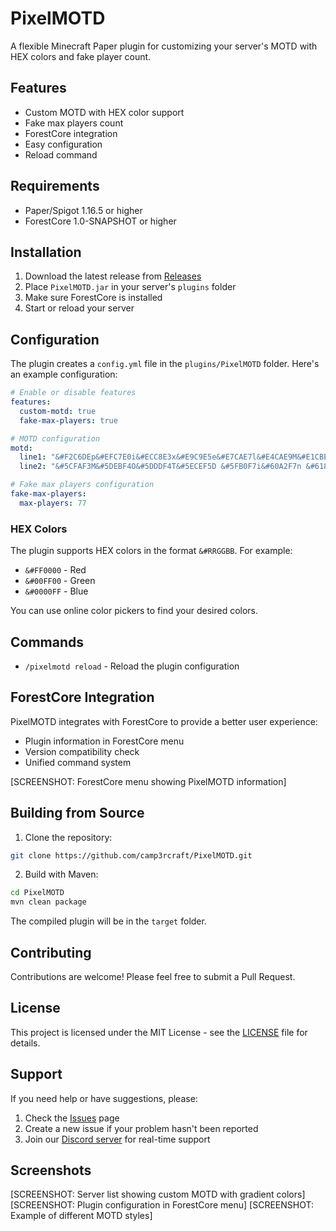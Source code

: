 # PixelMOTD

A flexible Minecraft Paper plugin for customizing your server's MOTD with HEX colors and fake player count.

## Features

- Custom MOTD with HEX color support
- Fake max players count
- ForestCore integration
- Easy configuration
- Reload command

## Requirements

- Paper/Spigot 1.16.5 or higher
- ForestCore 1.0-SNAPSHOT or higher

## Installation

1. Download the latest release from [Releases](https://github.com/camp3rcraft/PixelMOTD/releases)
2. Place `PixelMOTD.jar` in your server's `plugins` folder
3. Make sure ForestCore is installed
4. Start or reload your server

## Configuration

The plugin creates a `config.yml` file in the `plugins/PixelMOTD` folder. Here's an example configuration:

```yaml
# Enable or disable features
features:
  custom-motd: true
  fake-max-players: true

# MOTD configuration
motd:
  line1: "&#F2C6DEp&#EFC7E0i&#ECC8E3x&#E9C9E5e&#E7CAE7l&#E4CAE9M&#E1CBECO&#DECCEET&#DBCDF0D"
  line2: "&#5CFAF3M&#5DEBF4O&#5DDDF4T&#5ECEF5D &#5FB0F7i&#60A2F7n &#6184F9c&#6176F9o&#6267FAn&#6258FBf&#634AFBi&#643BFCg&#642CFD.&#651DFEy&#650FFEm&#6600FFl"

# Fake max players configuration
fake-max-players:
  max-players: 77
```

### HEX Colors

The plugin supports HEX colors in the format `&#RRGGBB`. For example:
- `&#FF0000` - Red
- `&#00FF00` - Green
- `&#0000FF` - Blue

You can use online color pickers to find your desired colors.

## Commands

- `/pixelmotd reload` - Reload the plugin configuration

## ForestCore Integration

PixelMOTD integrates with ForestCore to provide a better user experience:
- Plugin information in ForestCore menu
- Version compatibility check
- Unified command system

[SCREENSHOT: ForestCore menu showing PixelMOTD information]

## Building from Source

1. Clone the repository:
```bash
git clone https://github.com/camp3rcraft/PixelMOTD.git
```

2. Build with Maven:
```bash
cd PixelMOTD
mvn clean package
```

The compiled plugin will be in the `target` folder.

## Contributing

Contributions are welcome! Please feel free to submit a Pull Request.

## License

This project is licensed under the MIT License - see the [LICENSE](LICENSE) file for details.

## Support

If you need help or have suggestions, please:
1. Check the [Issues](https://github.com/camp3rcraft/PixelMOTD/issues) page
2. Create a new issue if your problem hasn't been reported
3. Join our [Discord server](https://discord.gg/your-discord) for real-time support

## Screenshots

[SCREENSHOT: Server list showing custom MOTD with gradient colors]
[SCREENSHOT: Plugin configuration in ForestCore menu]
[SCREENSHOT: Example of different MOTD styles] 